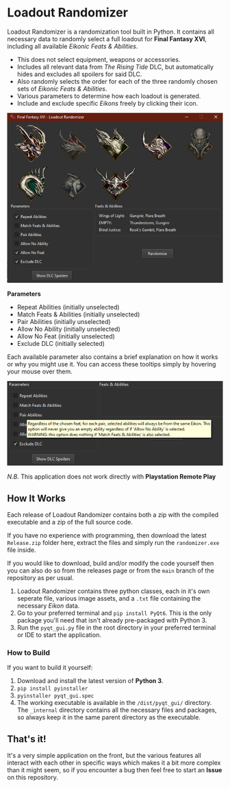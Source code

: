 # Loadout Randomizer

Loadout Randomizer is a randomization tool built in Python. It contains all
necessary data to randomly select a full loadout for **Final Fantasy XVI**,
including all available *Eikonic Feats & Abilities*.

* This does not select equipment, weapons or accessories.
* Includes all relevant data from *The Rising Tide* DLC, but automatically
hides and excludes all spoilers for said DLC.
* Also randomly selects the order for each of the three randomly chosen
sets of *Eikonic Feats & Abilities*.
* Various parameters to determine how each loadout is generated.
* Include and exclude specific *Eikons* freely by clicking their icon.

<p align="center">
  <img src="./Assets/example.png" alt="Example of Application Use" width="738">
</p>

**Parameters**
* Repeat Abilities (initially unselected)
* Match Feats & Abilities (initially unselected)
* Pair Abilities (initially unselected)
* Allow No Ability (initially unselected)
* Allow No Feat (initially unselected)
* Exclude DLC (initially selected)

Each available parameter also contains a brief explanation on how it works
or why you might use it. You can access these tooltips simply by hovering
your mouse over them.

<p align="center">
  <img src="./Assets/example_tooltips.png" alt="Example of available tooltips for randomizer parameters" width="650">
</p>

*N.B.* This application does not work directly with **Playstation Remote Play**

## How It Works

Each release of Loadout Randomizer contains both a zip with the compiled
executable and a zip of the full source code.

If you have no experience with programming, then download the latest
`Release.zip` folder here, extract the files and simply run the
`randomizer.exe` file inside.

If you would like to download, build and/or modify the code yourself
then you can also do so from the releases page or from the `main` branch
of the repository as per usual.

1. Loadout Randomizer contains three python classes, each in it's own
seperate file, various image assets, and a `.txt` file containing the
necessary *Eikon* data.
3. Go to your preferred terminal and ```pip install PyQt6```. This is the
only package you'll need that isn't already pre-packaged with Python 3.
4. Run the `pyqt_gui.py` file in the root directory in your preferred
terminal or IDE to start the application.

### How to Build

If you want to build it yourself:
1. Download and install the latest version of **Python 3**.
2. ```pip install pyinstaller```
3. ```pyinstaller pyqt_gui.spec```
4. The working executable is available in the `/dist/pyqt_gui/` directory.
The `_internal` directory contains all the necessary files and packages, so
always keep it in the same parent directory as the executable.

## That's it!

It's a very simple application on the front, but the various
features all interact with each other in specific ways which makes it
a bit more complex than it might seem, so if you encounter a bug then
feel free to start an **Issue** on this repository.